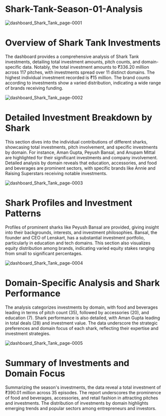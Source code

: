 # Shark-Tank-Season-01-Analysis



![dashboard_Shark_Tank_page-0001](https://github.com/user-attachments/assets/2978fca9-bf6e-4902-ad64-8e1c123ce848)

# Overview of Shark Tank Investments
The dashboard provides a comprehensive analysis of Shark Tank investments, detailing total investment amounts, pitch counts, and domain-specific data. Notably, the total investment amounts to ₹336.20 million across 117 pitches, with investments spread over 11 distinct domains. The highest individual investment recorded is ₹15 million. The brand counts according to investments show a varied distribution, indicating a wide range of brands receiving funding.


![dashboard_Shark_Tank_page-0002](https://github.com/user-attachments/assets/763a3ddf-2e8e-452a-9c40-20c2fd988608)

# Detailed Investment Breakdown by Shark
This section dives into the individual contributions of different sharks, showcasing total investments, pitch involvement, and specific investments by domain. For instance, Aman Gupta, Peyush Bansal, and Anupam Mittal are highlighted for their significant investments and company involvement. Detailed analysis by domain reveals that education, accessories, and food and beverages are prominent sectors, with specific brands like Annie and Raising Superstars receiving notable investments.


![dashboard_Shark_Tank_page-0003](https://github.com/user-attachments/assets/8c549d66-5a66-4a2e-9c9c-4c4a7b85d42c)

# Shark Profiles and Investment Patterns
Profiles of prominent sharks like Peyush Bansal are provided, giving insight into their backgrounds, interests, and investment philosophies. Bansal, the founder and CEO of Lenskart, has a substantial investment portfolio, particularly in education and tech domains. This section also visualizes equity distribution among brands, indicating varied equity stakes ranging from small to significant percentages.


![dashboard_Shark_Tank_page-0004](https://github.com/user-attachments/assets/614d8760-2c31-4417-82d8-e45c778f2159)

# Domain-Specific Analysis and Shark Performance
The analysis categorizes investments by domain, with food and beverages leading in terms of pitch count (35), followed by accessories (20), and education (7). Shark performance is also detailed, with Aman Gupta leading in total deals (28) and investment value. The data underscore the strategic preferences and domain focus of each shark, reflecting their expertise and investment strategies.


![dashboard_Shark_Tank_page-0005](https://github.com/user-attachments/assets/7fa78d7c-d2a8-4641-b99f-99b6fe9db4dd)

# Summary of Investments and Domain Focus
Summarizing the season's investments, the data reveal a total investment of ₹390.01 million across 35 episodes. The report underscores the prominence of food and beverages, accessories, and retail fashion in attracting pitches and investments. The distribution of investments by domain highlights emerging trends and popular sectors among entrepreneurs and investors.
